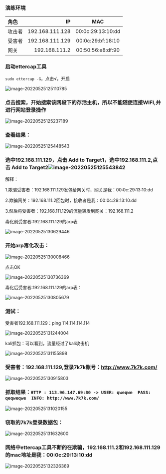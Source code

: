 ### 演练环境

| 角色   |   IP |  MAC  |
| :------- | -----: | :--: |
| 攻击者 | 192.168.111.128 |  00:0c:29:13:10:dd   |
| 受害者   |   192.168.111.129 |  00:0c:29:bf:18:10  |
| 网关     |    192.168.111.2 | 00:50:56:e8:df:90 |



### 启动ettercap工具

`sudo ettercap -G`，点击√，开启

![image-20220525125110785](中间人窃密.assets/image-20220525125110785.png)



### 点击搜索，开始搜索该网段下的存活主机，所以不能随便连接WIFI,并进行网站登录操作

![image-20220525125237189](中间人窃密.assets/image-20220525125237189.png)



### 查看结果：

![image-20220525125448543](中间人窃密.assets/image-20220525125448543.png)



### 选中192.168.111.129，点击 Add to Target1，选中192.168.111.2,点击 Add to Target2![image-20220525125543842](中间人窃密.assets/image-20220525125543842.png)

解释：

1.欺骗受害者：192.168.111.129发包给网关时，网关是我：00:0c:29:13:10:dd

2.欺骗网关：192.168.111.2回包时，接收者是我：00:0c:29:13:10:dd

3.然后将受害者：192.168.111.129的流量转发到网关：192.168.111.2



毒化前受害者:192.168.111.129的arp表

![image-20220525130629446](中间人窃密.assets/image-20220525130629446.png)



### 开始arp毒化攻击：

![image-20220525130008466](中间人窃密.assets/image-20220525130008466.png)

点击OK

![image-20220525130736369](中间人窃密.assets/image-20220525130736369.png)





毒化后受害者:192.168.111.129的arp表：

![image-20220525130805679](中间人窃密.assets/image-20220525130805679.png)



### 测试：

受害者192.168.111.129：ping 114.114.114.114

![image-20220525131244004](中间人窃密.assets/image-20220525131244004.png)



kali抓包：可以看到，流量经过了kali攻击机

![image-20220525131155898](中间人窃密.assets/image-20220525131155898.png)





### 受害者：192.168.111.129,登录7k7k账号：http://www.7k7k.com/

![image-20220525130915803](中间人窃密.assets/image-20220525130915803.png)



### 抓取结果：`HTTP : 113.96.147.69:80 -> USER: qweqwe  PASS: qeqweqwe  INFO: http://www.7k7k.com/`

![image-20220525131020155](中间人窃密.assets/image-20220525131020155.png)



### 窃取的7k7k登录数据包：

![image-20220525131632600](中间人窃密.assets/image-20220525131632600.png)



### 网络中ettercap工具不断的在欺骗，192.168.111.2和192.168.111.129的mac地址是我：00:0c:29:13:10:dd

![image-20220525132326369](中间人窃密.assets/image-20220525132326369.png)




